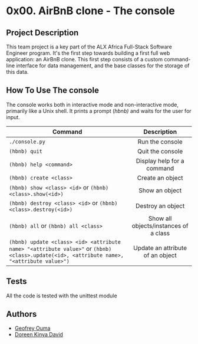 # 0x00. AirBnB clone - The console

## Project Description

This team project is a key part of the ALX Africa Full-Stack Software Engineer program. It's the first step towards building a first full web application: an AirBnB clone. This first step consists of a custom command-line interface for data management, and the base classes for the storage of this data.

## How To Use The console

The console works both in interactive mode and non-interactive mode, primarily like a Unix shell. It prints a prompt (*hbnb)* and waits for the user for input.

| Command       | Description |
| ------------- |:-------------:|
| ```./console.py```  | Run the console |
| ```(hbnb) quit``` | Quit the console |
| ```(hbnb) help <command>``` | Display help for a command |
| ```(hbnb) create <class>``` | Create an object |
| ```(hbnb) show <class> <id>``` or ```(hbnb) <class>.show(<id>)``` | Show an object |
| ```(hbnb) destroy <class> <id>``` or ```(hbnb) <class>.destroy(<id>)``` | Destroy an object |
| ```(hbnb) all``` or ```(hbnb) all <class>``` | Show all objects/instances of a class |
| ```(hbnb) update <class> <id> <attribute name> "<attribute value>"``` or ```(hbnb) <class>.update(<id>, <attribute name>, "<attribute value>")``` | Update an attribute of an object |

## Tests

All the code is tested with the unittest module

## Authors

- [Geofrey Ouma](https://github.com/i18nfoo)
- [Doreen Kinya David](https://github.com/DOREENKDAVID)
